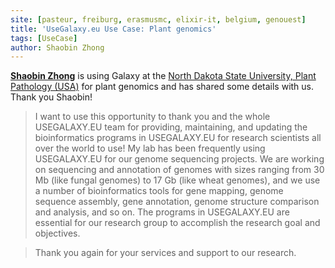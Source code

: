 ```yaml
---
site: [pasteur, freiburg, erasmusmc, elixir-it, belgium, genouest]
title: 'UseGalaxy.eu Use Case: Plant genomics'
tags: [UseCase]
author: Shaobin Zhong
---
```


[__Shaobin Zhong__](https://www.ag.ndsu.edu/plantpath/faculty/shaobin-zhong) is using Galaxy at the [North Dakota State University, Plant Pathology (USA)](https://www.ag.ndsu.edu/plantpath/plant-pathology-department) for plant genomics and has shared some details with us. Thank you Shaobin!
 

> I want to use this opportunity to thank you and the whole USEGALAXY.EU team for providing, maintaining, and updating the bioinformatics programs in USEGALAXY.EU for research scientists all over the world to use! My lab has been frequently using USEGALAXY.EU for our genome sequencing projects. We are working on sequencing and annotation of genomes with sizes ranging from 30 Mb (like fungal genomes) to 17 Gb (like wheat genomes), and we use a number of bioinformatics tools for gene mapping, genome sequence assembly, gene annotation, genome structure comparison and analysis, and so on. The programs in USEGALAXY.EU are essential for our research group to accomplish the research goal and objectives.

> Thank you again for your services and support to our research.
